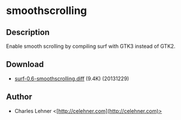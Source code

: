 smoothscrolling
==========

Description
-----------

Enable smooth scrolling by compiling surf with GTK3 instead of GTK2.

Download
--------

* [surf-0.6-smoothscrolling.diff](surf-0.6-smoothscrolling.diff) (9.4K) (20131229)

Author
------

* Charles Lehner <[http://celehner.com](http://celehner.com)>


